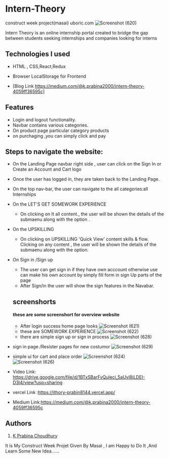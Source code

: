# Intern-Theory
construct week project(masai) uboric.com
![Screenshot (620)](https://user-images.githubusercontent.com/99638485/174229390-49c58197-e79b-4edd-9c88-640057742865.png)

Intern Theory is an online internship portal created to bridge the gap between students seeking internships and companies looking for interns
## Technologies I used
<!-- <hr> -->
- HTML , CSS,React,Redux
- Browser LocalStorage for Frontend

- [Blog Link https://medium.com/@k.prabina2000/intern-theory-4059ff36595c]


## Features 
<!-- --- -->
- Login and logout functionality.
- Navbar contains various categories.
- On product page particular category products 
- on purchaging ,you can simply click and pay

## Steps to navigate the website:
<!-- <hr> -->
- On the Landing Page navbar right side , user can click on the Sign In or Create an Account and Cart logo
- Once the user has logged in, they are taken back to the Landing Page.
- On the top nav-bar, the user can navigate to the all categories:all Internships
- On the LET'S GET SOMEWORK EXPERIENCE
  - On clicking on It all content., the user will be shown the details of the submaenu along with the option .
- On the UPSKILLING
  - On clicking on UPSKILLING 'Quick View'  content skills & flow. Clicking on any content , the user will be shown the details of the submaenu along with the option.
- On Sign in /Sign up  
  - The user can get sign in if they have own acccount otherwise use can make his own account by simply fill form in sign Up parts of the page
  - After Sign/in the user will show the sign features in the Navabar.
  ## screenshorts
  #### these are some screenshort for overview website
  -  After login success home page looks
  ![Screenshot (621)](https://user-images.githubusercontent.com/99638485/174229777-f86223ee-f547-4135-b4ae-295ed58057c7.png)
  - these are  SOMEWORK EXPERIENCE
 ![Screenshot (622)](https://user-images.githubusercontent.com/99638485/174229861-61a4cb76-b7d1-4c8f-af04-cb9055646a32.png)
  - there are simple sign up or sign in process
![Screenshot (628)](https://user-images.githubusercontent.com/99638485/174230052-02ce1487-2c5a-49a6-b37e-cbaa51252217.png)
 - sign in page /Resister pages for new costumor
![Screenshot (629)](https://user-images.githubusercontent.com/99638485/174230134-c548ba1e-d37f-4067-8ed2-2ebff0adade9.png)
  - simple ui for cart and place order
![Screenshot (624)](https://user-images.githubusercontent.com/99638485/174230182-32bf4a7c-615e-42bd-8ee2-912a88a3d823.png)
![Screenshot (626)](https://user-images.githubusercontent.com/99638485/174230221-7d6f5b18-9fb4-4216-ab0e-f0d8ca7528e4.png)

   - Video Link: https://drive.google.com/file/d/1BTxSBarFvQuleci_5aUvl8iLDEI-D3l4/view?usp=sharing
   - vercel Link :https://ithory-prabin8144.vercel.app/
   - Medium Link:https://medium.com/@k.prabina2000/intern-theory-4059ff36595c
   
   ## Authors

  
  1. [ K Prabina Choudhury](https://github.com/Prabin8144) 
  
  
  It is My Construct Week Projet Given By Masai , I am Happy to Do It ,And Learn Some New Idea......
  



